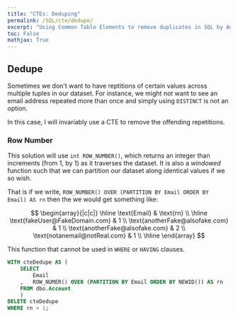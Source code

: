 ```yaml
---
title: "CTEs: Deduping"
permalink: /SQL/cte/dedupe/
excerpt: "Using Common Table Elements to remove duplicates in SQL by Adrian Ng"
toc: False
mathjax: True
---
```


## Dedupe

Sometimes we don't want to have reptitions of certain values across multiple tuples in our dataset.
For instance, we might not want to see an email address repeated more than once and simply using `DISTINCT` is not an option. 

In this case, I will invariably use a CTE to remove the offending repetitions.

### Row Number

This solution will use `int ROW_NUMBER()`, which returns an integer than increments (from 1, by 1) as it traverses the dataset.
It is also a _windowed_ function such that we can partition our dataset along identical values if we so wish.

That is if we write, `ROW_NUMBER() OVER (PARTITION BY Email ORDER BY Email) AS rn` then the we would get something like:

$$
\begin{array}{|c|c|}
\hline
\text{Email} & \text{rn} \\
\hline
\text{fakeUser@FakeDomain.com} & 1 \\
\text{anotherFake@alsofake.com} & 1 \\
\text{anotherFake@alsofake.com} & 2 \\
\text{notanemail@notReal.com} & 1 \\
\hline
\end{array}
$$





This function that cannot be used in `WHERE` or `HAVING` clauses.



```sql
WITH cteDedupe AS (
	SELECT
		Email
	,	ROW_NUMER() OVER (PARTITION BY Email ORDER BY NEWID()) AS rn
	FROM dbo.Account
	)
DELETE cteDedupe 
WHERE rn > 1;
```
